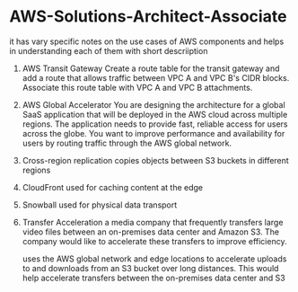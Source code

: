 # AWS-Solutions-Architect-Associate
it has vary specific notes on the use cases of AWS components and helps in understanding each of them with short descriiption


1.  AWS Transit Gateway
    Create a route table for the transit gateway and add a route that allows traffic between VPC A and VPC B's CIDR blocks. Associate this route table with VPC A and VPC B attachments.
2.  AWS Global Accelerator
    You are designing the architecture for a global SaaS application that will be deployed in the AWS cloud across multiple regions. The application needs to provide fast, reliable access for users across the globe. You want to improve performance and availability for users by routing traffic through the AWS global network.
3.  Cross-region replication 
    copies objects between S3 buckets in different regions
4.  CloudFront
    used for caching content at the edge
5.  Snowball
    used for physical data transport
6. Transfer Acceleration
    a media company that frequently transfers large video files between an on-premises data center and Amazon S3. The company would like to accelerate these transfers to improve efficiency.

    uses the AWS global network and edge locations to accelerate uploads to and downloads from an S3 bucket over long distances. This would help accelerate transfers between the on-premises data center and S3